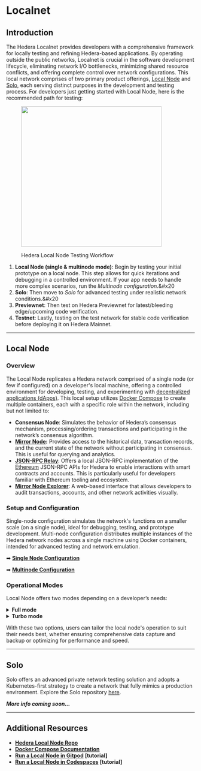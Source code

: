 # Localnet

## Introduction

The Hedera Localnet provides developers with a comprehensive framework for locally testing and refining Hedera-based applications. By operating outside the public networks, Localnet is crucial in the software development lifecycle, eliminating network I/O bottlenecks, minimizing shared resource conflicts, and offering complete control over network configurations. This local network comprises of two primary product offerings, [Local Node](https://github.com/hashgraph/hedera-local-node) and [Solo](https://github.com/hashgraph/solo), each serving distinct purposes in the development and testing process. For developers just getting started with Local Node, here is the recommended path for testing:

<figure><img src="../../.gitbook/assets/localnet-dev-testing-path.png" alt="" width="375"><figcaption><p>Hedera Local Node Testing Workflow</p></figcaption></figure>

1. **Local Node (single & multinode mode)**: Begin by testing your initial prototype on a local node. This step allows for quick iterations and debugging in a controlled environment. If your app needs to handle more complex scenarios, run the _Multinode configuration_.&#x20
2. **Solo**: Then move to _Solo_ for advanced testing under realistic network conditions.&#x20
3. **Previewnet**: Then test on Hedera Previewnet for latest/bleeding edge/upcoming code verification.
4. **Testnet**: Lastly, testing on the test network for stable code verification before deploying it on Hedera Mainnet.

***

## Local Node

### Overview

The Local Node replicates a Hedera network comprised of a single node (or few if configured) on a developer's local machine, offering a controlled environment for developing, testing, and experimenting with [decentralized applications (dApps)](../../support-and-community/glossary.md#decentralized-application-dapp). This local setup utilizes [Docker Compose](https://docs.docker.com/compose/) to create multiple containers, each with a specific role within the network, including but not limited to:

- **Consensus Node**: Simulates the behavior of Hedera’s consensus mechanism, processing/ordering transactions and participating in the network’s consensus algorithm.
- [**Mirror Node**](../../support-and-community/glossary.md#mirror-nodes)**:** Provides access to the historical data, transaction records, and the current state of the network without participating in consensus. This is useful for querying and analytics.
- [**JSON-RPC Relay**](../../support-and-community/glossary.md#json-rpc-relay): Offers a local JSON-RPC implementation of the [Ethereum](../../support-and-community/glossary.md#ethereum) JSON-RPC APIs for Hedera to enable interactions with smart contracts and accounts. This is particularly useful for developers familiar with Ethereum tooling and ecosystem.
- [**Mirror Node Explorer**](../../support-and-community/glossary.md#network-explorer): A web-based interface that allows developers to audit transactions, accounts, and other network activities visually.

### Setup and Configuration

Single-node configuration simulates the network's functions on a smaller scale (on a single node), ideal for debugging, testing, and prototype development. Multi-node configuration distributes multiple instances of the Hedera network nodes across a single machine using Docker containers, intended for advanced testing and network emulation.

➡ [**Single Node Configuration**](single-node-configuration.md)

➡ [**Multinode Configuration**](multinode-configuration.md)

### Operational Modes

Local Node offers two modes depending on a developer’s needs:

<details>

<summary><strong>Full mode</strong></summary>

Full mode is activated with the `--full` flag, and the system is designed to capture and store comprehensive data. Here's how it works:

- **Data Upload**: Each node within the network generates record stream files during operation. Record stream files are a sequence of transaction records grouped together over a specific interval. The Hedera network periodically consolidates these transaction records into stream files, which are then made available to the network nodes and mirror nodes. In full mode, these files are systematically uploaded to their own directory within the `minio` bucket. MinIo is an object storage platform that provides dedicated tools for storing, retrieving, and searching blobs. This process is managed by specific uploader containers assigned to each node, namely:
  - `record-streams-uploader-N`(contains record streams)
  - `account-balances-uploader-N` (contains account balances files)
  - `record-sidecar-uploader-N` (contains a list of `TransactionSidecarRecords` that were all created over a specific interval and related to the same `RecordStreamFile`.

</details>

<details>

<summary><strong>Turbo mode</strong></summary>

Turbo mode is the default setting when running the local node. This mode prioritizes efficiency and speed, with the following key characteristics:

- **Local Data Access**: Instead of uploading data to the cloud, record stream files are read directly from their corresponding local directories on each node. This method significantly reduces latency and resource consumption, making it ideal for scenarios where immediate data access and high performance are prioritized over long-term storage and external accessibility.

</details>

With these two options, users can tailor the local node's operation to suit their needs best, whether ensuring comprehensive data capture and backup or optimizing for performance and speed.

***

## Solo

Solo offers an advanced private network testing solution and adopts a Kubernetes-first strategy to create a network that fully mimics a production environment. Explore the Solo repository [here](https://github.com/hashgraph/solo).

_**More info coming soon...**_

***

## Additional Resources

- [**Hedera Local Node Repo**](https://github.com/hashgraph/hedera-local-node)
- [**Docker Compose Documentation**](https://docs.docker.com/compose/intro/features-uses/)
- [**Run a Local Node in Gitpod**](../../tutorials/local-node/how-to-run-hedera-local-node-in-a-cloud-development-environment-cde/gitpod.md) **\[tutorial]**
- [**Run a Local Node in Codespaces**](../../tutorials/local-node/how-to-run-hedera-local-node-in-a-cloud-development-environment-cde/codespaces.md) **\[tutorial]**
